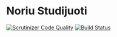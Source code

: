 Noriu Studijuoti
============

[![Scrutinizer Code Quality](https://scrutinizer-ci.com/g/nfqakademija/noriustudijuoti/badges/quality-score.png?b=master)](https://scrutinizer-ci.com/g/nfqakademija/noriustudijuoti/?branch=master)
[![Build Status](https://scrutinizer-ci.com/g/nfqakademija/noriustudijuoti/badges/build.png?b=master)](https://scrutinizer-ci.com/g/nfqakademija/noriustudijuoti/build-status/master)
